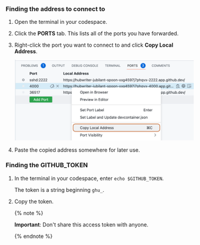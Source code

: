 ### Finding the address to connect to

1. Open the terminal in your codespace.
1. Click the **PORTS** tab. This lists all of the ports you have forwarded.
1. Right-click the port you want to connect to and click **Copy Local Address**.

   ![Screenshot of the pop-up menu for a forwarded port with the "Copy Local Address" option highlighted with an orange outline.](/assets/images/help/codespaces/copy-local-address.png)

1. Paste the copied address somewhere for later use.

### Finding the GITHUB_TOKEN

1. In the terminal in your codespace, enter `echo $GITHUB_TOKEN`.

   The token is a string beginning `ghu_`.

1. Copy the token.

   {% note %}

   **Important**: Don't share this access token with anyone.

   {% endnote %}
